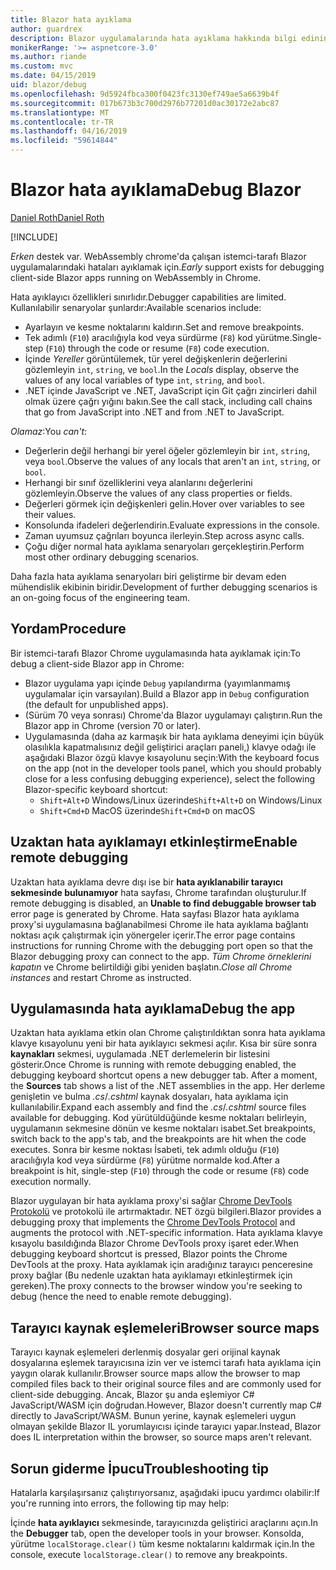 ```yaml
---
title: Blazor hata ayıklama
author: guardrex
description: Blazor uygulamalarında hata ayıklama hakkında bilgi edinin.
monikerRange: '>= aspnetcore-3.0'
ms.author: riande
ms.custom: mvc
ms.date: 04/15/2019
uid: blazor/debug
ms.openlocfilehash: 9d5924fbca300f0423fc3130ef749ae5a6639b4f
ms.sourcegitcommit: 017b673b3c700d2976b77201d0ac30172e2abc87
ms.translationtype: MT
ms.contentlocale: tr-TR
ms.lasthandoff: 04/16/2019
ms.locfileid: "59614844"
---
```

# <a name="debug-blazor"></a><span data-ttu-id="8694b-103">Blazor hata ayıklama</span><span class="sxs-lookup"><span data-stu-id="8694b-103">Debug Blazor</span></span>

[<span data-ttu-id="8694b-104">Daniel Roth</span><span class="sxs-lookup"><span data-stu-id="8694b-104">Daniel Roth</span></span>](https://github.com/danroth27)

[!INCLUDE[](~/includes/razor-components-preview-notice.md)]

<span data-ttu-id="8694b-105">*Erken* destek var. WebAssembly chrome'da çalışan istemci-tarafı Blazor uygulamalarındaki hataları ayıklamak için.</span><span class="sxs-lookup"><span data-stu-id="8694b-105">*Early* support exists for debugging client-side Blazor apps running on WebAssembly in Chrome.</span></span>

<span data-ttu-id="8694b-106">Hata ayıklayıcı özellikleri sınırlıdır.</span><span class="sxs-lookup"><span data-stu-id="8694b-106">Debugger capabilities are limited.</span></span> <span data-ttu-id="8694b-107">Kullanılabilir senaryolar şunlardır:</span><span class="sxs-lookup"><span data-stu-id="8694b-107">Available scenarios include:</span></span>

* <span data-ttu-id="8694b-108">Ayarlayın ve kesme noktalarını kaldırın.</span><span class="sxs-lookup"><span data-stu-id="8694b-108">Set and remove breakpoints.</span></span>
* <span data-ttu-id="8694b-109">Tek adımlı (`F10`) aracılığıyla kod veya sürdürme (`F8`) kod yürütme.</span><span class="sxs-lookup"><span data-stu-id="8694b-109">Single-step (`F10`) through the code or resume (`F8`) code execution.</span></span>
* <span data-ttu-id="8694b-110">İçinde *Yereller* görüntülemek, tür yerel değişkenlerin değerlerini gözlemleyin `int`, `string`, ve `bool`.</span><span class="sxs-lookup"><span data-stu-id="8694b-110">In the *Locals* display, observe the values of any local variables of type `int`, `string`, and `bool`.</span></span>
* <span data-ttu-id="8694b-111">.NET içinde JavaScript ve .NET, JavaScript için Git çağrı zincirleri dahil olmak üzere çağrı yığını bakın.</span><span class="sxs-lookup"><span data-stu-id="8694b-111">See the call stack, including call chains that go from JavaScript into .NET and from .NET to JavaScript.</span></span>

<span data-ttu-id="8694b-112">*Olamaz*:</span><span class="sxs-lookup"><span data-stu-id="8694b-112">You *can't*:</span></span>

* <span data-ttu-id="8694b-113">Değerlerin değil herhangi bir yerel öğeler gözlemleyin bir `int`, `string`, veya `bool`.</span><span class="sxs-lookup"><span data-stu-id="8694b-113">Observe the values of any locals that aren't an `int`, `string`, or `bool`.</span></span>
* <span data-ttu-id="8694b-114">Herhangi bir sınıf özelliklerini veya alanlarını değerlerini gözlemleyin.</span><span class="sxs-lookup"><span data-stu-id="8694b-114">Observe the values of any class properties or fields.</span></span>
* <span data-ttu-id="8694b-115">Değerleri görmek için değişkenleri gelin.</span><span class="sxs-lookup"><span data-stu-id="8694b-115">Hover over variables to see their values.</span></span>
* <span data-ttu-id="8694b-116">Konsolunda ifadeleri değerlendirin.</span><span class="sxs-lookup"><span data-stu-id="8694b-116">Evaluate expressions in the console.</span></span>
* <span data-ttu-id="8694b-117">Zaman uyumsuz çağrıları boyunca ilerleyin.</span><span class="sxs-lookup"><span data-stu-id="8694b-117">Step across async calls.</span></span>
* <span data-ttu-id="8694b-118">Çoğu diğer normal hata ayıklama senaryoları gerçekleştirin.</span><span class="sxs-lookup"><span data-stu-id="8694b-118">Perform most other ordinary debugging scenarios.</span></span>

<span data-ttu-id="8694b-119">Daha fazla hata ayıklama senaryoları biri geliştirme bir devam eden mühendislik ekibinin biridir.</span><span class="sxs-lookup"><span data-stu-id="8694b-119">Development of further debugging scenarios is an on-going focus of the engineering team.</span></span>

## <a name="procedure"></a><span data-ttu-id="8694b-120">Yordam</span><span class="sxs-lookup"><span data-stu-id="8694b-120">Procedure</span></span>

<span data-ttu-id="8694b-121">Bir istemci-tarafı Blazor Chrome uygulamasında hata ayıklamak için:</span><span class="sxs-lookup"><span data-stu-id="8694b-121">To debug a client-side Blazor app in Chrome:</span></span>

* <span data-ttu-id="8694b-122">Blazor uygulama yapı içinde `Debug` yapılandırma (yayımlanmamış uygulamalar için varsayılan).</span><span class="sxs-lookup"><span data-stu-id="8694b-122">Build a Blazor app in `Debug` configuration (the default for unpublished apps).</span></span>
* <span data-ttu-id="8694b-123">(Sürüm 70 veya sonrası) Chrome'da Blazor uygulamayı çalıştırın.</span><span class="sxs-lookup"><span data-stu-id="8694b-123">Run the Blazor app in Chrome (version 70 or later).</span></span>
* <span data-ttu-id="8694b-124">Uygulamasında (daha az karmaşık bir hata ayıklama deneyimi için büyük olasılıkla kapatmalısınız değil geliştirici araçları paneli,) klavye odağı ile aşağıdaki Blazor özgü klavye kısayolunu seçin:</span><span class="sxs-lookup"><span data-stu-id="8694b-124">With the keyboard focus on the app (not in the developer tools panel, which you should probably close for a less confusing debugging experience), select the following Blazor-specific keyboard shortcut:</span></span>
  * <span data-ttu-id="8694b-125">`Shift+Alt+D` Windows/Linux üzerinde</span><span class="sxs-lookup"><span data-stu-id="8694b-125">`Shift+Alt+D` on Windows/Linux</span></span>
  * <span data-ttu-id="8694b-126">`Shift+Cmd+D` MacOS üzerinde</span><span class="sxs-lookup"><span data-stu-id="8694b-126">`Shift+Cmd+D` on macOS</span></span>

## <a name="enable-remote-debugging"></a><span data-ttu-id="8694b-127">Uzaktan hata ayıklamayı etkinleştirme</span><span class="sxs-lookup"><span data-stu-id="8694b-127">Enable remote debugging</span></span>

<span data-ttu-id="8694b-128">Uzaktan hata ayıklama devre dışı ise bir **hata ayıklanabilir tarayıcı sekmesinde bulunamıyor** hata sayfası, Chrome tarafından oluşturulur.</span><span class="sxs-lookup"><span data-stu-id="8694b-128">If remote debugging is disabled, an **Unable to find debuggable browser tab** error page is generated by Chrome.</span></span> <span data-ttu-id="8694b-129">Hata sayfası Blazor hata ayıklama proxy'si uygulamasına bağlanabilmesi Chrome ile hata ayıklama bağlantı noktası açık çalıştırmak için yönergeler içerir.</span><span class="sxs-lookup"><span data-stu-id="8694b-129">The error page contains instructions for running Chrome with the debugging port open so that the Blazor debugging proxy can connect to the app.</span></span> <span data-ttu-id="8694b-130">*Tüm Chrome örneklerini kapatın* ve Chrome belirtildiği gibi yeniden başlatın.</span><span class="sxs-lookup"><span data-stu-id="8694b-130">*Close all Chrome instances* and restart Chrome as instructed.</span></span>

## <a name="debug-the-app"></a><span data-ttu-id="8694b-131">Uygulamasında hata ayıklama</span><span class="sxs-lookup"><span data-stu-id="8694b-131">Debug the app</span></span>

<span data-ttu-id="8694b-132">Uzaktan hata ayıklama etkin olan Chrome çalıştırıldıktan sonra hata ayıklama klavye kısayolunu yeni bir hata ayıklayıcı sekmesi açılır. Kısa bir süre sonra **kaynakları** sekmesi, uygulamada .NET derlemelerin bir listesini gösterir.</span><span class="sxs-lookup"><span data-stu-id="8694b-132">Once Chrome is running with remote debugging enabled, the debugging keyboard shortcut opens a new debugger tab. After a moment, the **Sources** tab shows a list of the .NET assemblies in the app.</span></span> <span data-ttu-id="8694b-133">Her derleme genişletin ve bulma *.cs*/*.cshtml* kaynak dosyaları, hata ayıklama için kullanılabilir.</span><span class="sxs-lookup"><span data-stu-id="8694b-133">Expand each assembly and find the *.cs*/*.cshtml* source files available for debugging.</span></span> <span data-ttu-id="8694b-134">Kod yürütüldüğünde kesme noktaları belirleyin, uygulamanın sekmesine dönün ve kesme noktaları isabet.</span><span class="sxs-lookup"><span data-stu-id="8694b-134">Set breakpoints, switch back to the app's tab, and the breakpoints are hit when the code executes.</span></span> <span data-ttu-id="8694b-135">Sonra bir kesme noktası İsabeti, tek adımlı olduğu (`F10`) aracılığıyla kod veya sürdürme (`F8`) yürütme normalde kod.</span><span class="sxs-lookup"><span data-stu-id="8694b-135">After a breakpoint is hit, single-step (`F10`) through the code or resume (`F8`) code execution normally.</span></span>

<span data-ttu-id="8694b-136">Blazor uygulayan bir hata ayıklama proxy'si sağlar [Chrome DevTools Protokolü](https://chromedevtools.github.io/devtools-protocol/) ve protokolü ile artırmaktadır. NET özgü bilgileri.</span><span class="sxs-lookup"><span data-stu-id="8694b-136">Blazor provides a debugging proxy that implements the [Chrome DevTools Protocol](https://chromedevtools.github.io/devtools-protocol/) and augments the protocol with .NET-specific information.</span></span> <span data-ttu-id="8694b-137">Hata ayıklama klavye kısayolu basıldığında Blazor Chrome DevTools proxy işaret eder.</span><span class="sxs-lookup"><span data-stu-id="8694b-137">When debugging keyboard shortcut is pressed, Blazor points the Chrome DevTools at the proxy.</span></span> <span data-ttu-id="8694b-138">Hata ayıklamak için aradığınız tarayıcı penceresine proxy bağlar (Bu nedenle uzaktan hata ayıklamayı etkinleştirmek için gereken).</span><span class="sxs-lookup"><span data-stu-id="8694b-138">The proxy connects to the browser window you're seeking to debug (hence the need to enable remote debugging).</span></span>

## <a name="browser-source-maps"></a><span data-ttu-id="8694b-139">Tarayıcı kaynak eşlemeleri</span><span class="sxs-lookup"><span data-stu-id="8694b-139">Browser source maps</span></span>

<span data-ttu-id="8694b-140">Tarayıcı kaynak eşlemeleri derlenmiş dosyalar geri orijinal kaynak dosyalarına eşlemek tarayıcısına izin ver ve istemci tarafı hata ayıklama için yaygın olarak kullanılır.</span><span class="sxs-lookup"><span data-stu-id="8694b-140">Browser source maps allow the browser to map compiled files back to their original source files and are commonly used for client-side debugging.</span></span> <span data-ttu-id="8694b-141">Ancak, Blazor şu anda eşlemiyor C# JavaScript/WASM için doğrudan.</span><span class="sxs-lookup"><span data-stu-id="8694b-141">However, Blazor doesn't currently map C# directly to JavaScript/WASM.</span></span> <span data-ttu-id="8694b-142">Bunun yerine, kaynak eşlemeleri uygun olmayan şekilde Blazor IL yorumlayıcısı içinde tarayıcı yapar.</span><span class="sxs-lookup"><span data-stu-id="8694b-142">Instead, Blazor does IL interpretation within the browser, so source maps aren't relevant.</span></span>

## <a name="troubleshooting-tip"></a><span data-ttu-id="8694b-143">Sorun giderme İpucu</span><span class="sxs-lookup"><span data-stu-id="8694b-143">Troubleshooting tip</span></span>

<span data-ttu-id="8694b-144">Hatalarla karşılaşırsanız çalıştırıyorsanız, aşağıdaki ipucu yardımcı olabilir:</span><span class="sxs-lookup"><span data-stu-id="8694b-144">If you're running into errors, the following tip may help:</span></span>

<span data-ttu-id="8694b-145">İçinde **hata ayıklayıcı** sekmesinde, tarayıcınızda geliştirici araçlarını açın.</span><span class="sxs-lookup"><span data-stu-id="8694b-145">In the **Debugger** tab, open the developer tools in your browser.</span></span> <span data-ttu-id="8694b-146">Konsolda, yürütme `localStorage.clear()` tüm kesme noktalarını kaldırmak için.</span><span class="sxs-lookup"><span data-stu-id="8694b-146">In the console, execute `localStorage.clear()` to remove any breakpoints.</span></span>
